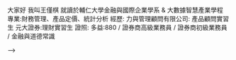 ### 
大家好 
我叫王僅棋
就讀於輔仁大學金融與國際企業學系 & 大數據智慧產業學程
專業:財務管理、產品定價、統計分析
經歷: 力與管理顧問有限公司: 產品顧問實習生
      元大證券:理財實習生
證照:
多益:880 / 證券商高級業務員 / 證券商初級業務員 / 金融與道德常識


-->
